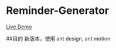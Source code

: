 # Reminder-Generator
<a href="https://cacocacoon.github.io/Reminder-Generator/">Live Demo</a>

##目的
新版本，使用 ant design, ant motion